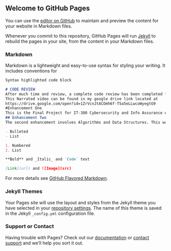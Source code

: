 ## Welcome to GitHub Pages

You can use the [editor on GitHub](https://github.com/anthonyochoa45/anthonyochoa45.github.io/edit/master/index.md) to maintain and preview the content for your website in Markdown files.

Whenever you commit to this repository, GitHub Pages will run [Jekyll](https://jekyllrb.com/) to rebuild the pages in your site, from the content in your Markdown files.

### Markdown

Markdown is a lightweight and easy-to-use syntax for styling your writing. It includes conventions for

```markdown
Syntax highlighted code block

# CODE REVIEW
After much time and review, a complete code review has been completed for the Three Final Projects. 
This Narrated video can be found in my google drive link located at 
https://drive.google.com/open?id=1ZrVcnJtACOmh6f-T5a5eLLwcoWyegtG9
#Enhancement One
This is the Final Project for IT-380 Cybersecurity and Info Assurance enhancement one. It consists of a Training Manual for a new Security Analyst and A custom built interactive quiz to test the reader knowledge. It is located in the Cybersecurity Quiz zip file.
## Enhancement Two 
The second enhancement involves Algorithms and Data Structures. This was displayed with the enhancement of a recent project by making it more user friendly with an interface. This code can be found in the ZooProject 2 zip file.

- Bulleted
- List

1. Numbered
2. List

**Bold** and _Italic_ and `Code` text

[Link](url) and ![Image](src)
```

For more details see [GitHub Flavored Markdown](https://guides.github.com/features/mastering-markdown/).

### Jekyll Themes

Your Pages site will use the layout and styles from the Jekyll theme you have selected in your [repository settings](https://github.com/anthonyochoa45/anthonyochoa45.github.io/settings). The name of this theme is saved in the Jekyll `_config.yml` configuration file.

### Support or Contact

Having trouble with Pages? Check out our [documentation](https://help.github.com/categories/github-pages-basics/) or [contact support](https://github.com/contact) and we’ll help you sort it out.
